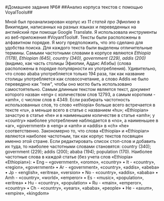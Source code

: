 #Домашнее задание №6#
##Анализ корпуса текстов с помощью VoyalTools##

Мной был проанализирован корпус из *11 статей про Эфиопию* в Википедии, написанных на разных языках и переведенных на английский при помощи Google Translate. Я использовала инструменты из веб-приложения #VoyantTools#. 
Тексты были расположены в алфавитном порядке. Я могу предположить, что это сделано для удобства поиска. Для каждого текста были выделены отличительные термины. Самыми частотными словами в корпусе являются *Ethiopia (1178), Ethiopian (645), country (340), government (229), addis (200)* (видимо, как часть столицы Эфиопии, Аддис Абэбы) (слова расположены в порядке популярности их употребления). Удивительно, что слово ababa употребляется только 194 раза, так как название столицы употребляется как словосочетание, а слово Addis не было переведено как "new", чтобы оно могло быть использовано самостоятельно. Самым длинным текстом является текст, документ которого назван «eng» с количеством слов 12793, а самым коротким - «amh», с числом слов в 4349.
Если разбирать частотность использованных слов, то слово «ethiopia» больше всего встречается в тексте «ru», а меньше всего в статье с названием «hu»; «Ethiopian» зачастую в статье «he» и в наименьшем количестве в статье «amh»; у «country» наиболее употребление наблюдается в «no», а наименьшее в «ar», «government» в «eng» и «amh» и «addis» в «ch» «he» соответственно. 
Закономерно то, что слова «Ethiopia» и «Ethiopian» являются наиболее частотным, так как корпус текстов посвящен именно этой стране. Если редактировать список стоп-слов и добавить их туда, то наиболее частотными словами становятся: country (340); government (229); addis (200); ababa (194); population (170).
Наиболее частотные слова в каждой статье (без учета слов «Ethiopia» «Ethiopian»):
•	Eng – «government», «oromo», «country»
•	It - «country», «region», «government»
•	Ar - «government», «country», «addis», «abeba»
•	Jp - «english», «eritrea», «version»
•	No - «country», «addis», «ababa»
•	Amh - «country», «world», «emperor»
•	Es - «music», «population», «eritrea»
•	Hu - «country», «population»
•	Ru - «main», «emperor», «country»
•	Ch - «country», «years», «ababa», «people»
•	He - «axum», «empire», «kingdom»



